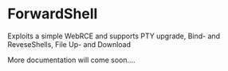# ForwardShell
Exploits a simple WebRCE and supports PTY upgrade, Bind- and ReveseShells, File Up- and Download

More documentation will come soon....
